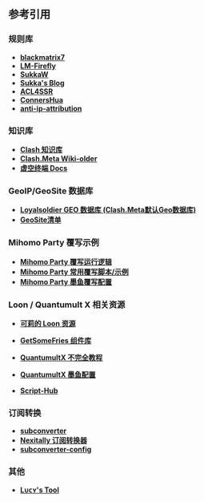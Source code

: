 ## 参考引用

### 规则库

- **[blackmatrix7](https://github.com/blackmatrix7/ios_rule_script/tree/master/rule/Clash)**
- **[LM-Firefly](https://github.com/LM-Firefly/Rules)**
- **[SukkaW](https://github.com/SukkaW/Surge)**
- **[Sukka's Blog](https://blog.skk.moe/post/i-have-my-unique-surge-setup/)**
- **[ACL4SSR](https://github.com/ACL4SSR/ACL4SSR/tree/master/Clash)**
- **[ConnersHua](https://github.com/ConnersHua/RuleGo/tree/master/Surge/Ruleset)**
- **[anti-ip-attribution](https://github.com/SunsetMkt/anti-ip-attribution)**

### 知识库

- **[Clash 知识库](https://clash.wiki/)**
- **[Clash.Meta Wiki-older](https://clash-meta.gitbook.io/clash.meta-wiki-older)**
- **[虚空终端 Docs](https://wiki.metacubex.one/config/)**

### GeoIP/GeoSite 数据库

- **[Loyalsoldier GEO 数据库 (Clash.Meta默认Geo数据库)](https://github.com/Loyalsoldier/v2ray-rules-dat)**
- **[GeoSite清单](https://github.com/MetaCubeX/meta-rules-dat/tree/meta/geo/geosite/classical)**

### Mihomo Party 覆写示例

- **[Mihomo Party 覆写运行逻辑](https://mihomo.party/docs/guide/override/yaml)**
- **[Mihomo Party 常用覆写脚本/示例](https://github.com/mihomo-party-org/override-hub)**
- **[Mihomo Party 墨鱼覆写配置](https://github.com/ddgksf2013/Profile/blob/master/MihomoParty.yaml)**

### Loon / Quantumult X 相关资源

- **[可莉的 Loon 资源](https://github.com/luestr/ProxyResource/tree/main?tab=readme-ov-file#%E6%8F%92%E4%BB%B6%E5%88%97%E8%A1%A8)**
- **[GetSomeFries 组件库](https://github.com/VirgilClyne/GetSomeFries)**

- **[QuantumultX 不完全教程](https://www.notion.so/Quantumult-X-1d32ddc6e61c4892ad2ec5ea47f00917)**
- **[QuantumultX 墨鱼配置](https://github.com/ddgksf2013/ddgksf2013)**
- **[Script-Hub](https://scripthub.vercel.app/)**

### 订阅转换

- **[subconverter](https://github.com/tindy2013/subconverter/blob/master/README-cn.md)**
- **[Nexitally 订阅转换器](https://nexconvert.com/)**
- **[subconverter-config](https://github.com/SleepyHeeead/subconverter-config)**

### 其他

- **[Lᴜᴄʏ's Tool](https://wiki.repcz.link/proxytool/)**
